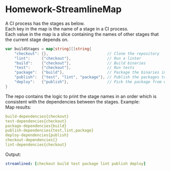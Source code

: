 # Homework-StreamlineMap
A CI process has the stages as below.  
Each key in the map is the name of a stage in a CI process.  
Each value in the map is a slice containing the names of other stages that the current stage depends on.  
```go
var buildStages = map[string][]string{
	"checkout": {},                          // Clone the repository
	"lint":     {"checkout"},                // Run a linter
	"build":    {"checkout"},                // Build binaries
	"test":     {"checkout"},                // Run tests
	"package":  {"build"},                   // Package the binaries into a package
	"publish":  {"test", "lint", "package"}, // Publish the packages to a server for storing build artifacts
	"deploy":   {"publish"},                 // Pick the package from where it was published and deploy it
}
```
The repo contains the logic to print the stage names in an order which is consistent with the dependencies between the stages. Example:  
Map results:
```yaml
build-dependencies{checkout}
test-dependencies{checkout}
package-dependencies{build}
publish-dependencies{test,lint,package}
deploy-dependencies{publish}
checkout-dependencies{}
lint-dependencies{checkout}
```
Output:
```yaml
streamlined: [checkout build test package lint publish deploy]
```
